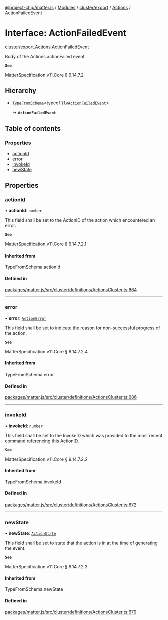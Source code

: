[@project-chip/matter.js](../README.md) / [Modules](../modules.md) / [cluster/export](../modules/cluster_export.md) / [Actions](../modules/cluster_export.Actions.md) / ActionFailedEvent

# Interface: ActionFailedEvent

[cluster/export](../modules/cluster_export.md).[Actions](../modules/cluster_export.Actions.md).ActionFailedEvent

Body of the Actions actionFailed event

**`See`**

MatterSpecification.v11.Core § 9.14.7.2

## Hierarchy

- [`TypeFromSchema`](../modules/tlv_export.md#typefromschema)\<typeof [`TlvActionFailedEvent`](../modules/cluster_export.Actions.md#tlvactionfailedevent)\>

  ↳ **`ActionFailedEvent`**

## Table of contents

### Properties

- [actionId](cluster_export.Actions.ActionFailedEvent.md#actionid)
- [error](cluster_export.Actions.ActionFailedEvent.md#error)
- [invokeId](cluster_export.Actions.ActionFailedEvent.md#invokeid)
- [newState](cluster_export.Actions.ActionFailedEvent.md#newstate)

## Properties

### actionId

• **actionId**: `number`

This field shall be set to the ActionID of the action which encountered an error.

**`See`**

MatterSpecification.v11.Core § 9.14.7.2.1

#### Inherited from

TypeFromSchema.actionId

#### Defined in

[packages/matter.js/src/cluster/definitions/ActionsCluster.ts:664](https://github.com/project-chip/matter.js/blob/2d9f2165d2672864fda3496a6d0d5f93597f82c6/packages/matter.js/src/cluster/definitions/ActionsCluster.ts#L664)

___

### error

• **error**: [`ActionError`](../enums/cluster_export.Actions.ActionError.md)

This field shall be set to indicate the reason for non-successful progress of the action.

**`See`**

MatterSpecification.v11.Core § 9.14.7.2.4

#### Inherited from

TypeFromSchema.error

#### Defined in

[packages/matter.js/src/cluster/definitions/ActionsCluster.ts:686](https://github.com/project-chip/matter.js/blob/2d9f2165d2672864fda3496a6d0d5f93597f82c6/packages/matter.js/src/cluster/definitions/ActionsCluster.ts#L686)

___

### invokeId

• **invokeId**: `number`

This field shall be set to the InvokeID which was provided to the most recent command referencing this
ActionID.

**`See`**

MatterSpecification.v11.Core § 9.14.7.2.2

#### Inherited from

TypeFromSchema.invokeId

#### Defined in

[packages/matter.js/src/cluster/definitions/ActionsCluster.ts:672](https://github.com/project-chip/matter.js/blob/2d9f2165d2672864fda3496a6d0d5f93597f82c6/packages/matter.js/src/cluster/definitions/ActionsCluster.ts#L672)

___

### newState

• **newState**: [`ActionState`](../enums/cluster_export.Actions.ActionState.md)

This field shall be set to state that the action is in at the time of generating the event.

**`See`**

MatterSpecification.v11.Core § 9.14.7.2.3

#### Inherited from

TypeFromSchema.newState

#### Defined in

[packages/matter.js/src/cluster/definitions/ActionsCluster.ts:679](https://github.com/project-chip/matter.js/blob/2d9f2165d2672864fda3496a6d0d5f93597f82c6/packages/matter.js/src/cluster/definitions/ActionsCluster.ts#L679)
